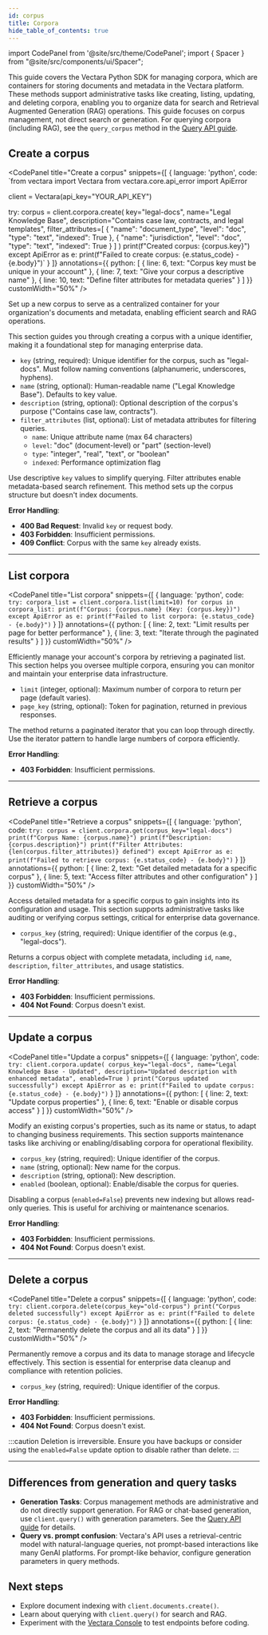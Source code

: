 ```yaml
---
id: corpus
title: Corpora
hide_table_of_contents: true
---
```


import CodePanel from '@site/src/theme/CodePanel';
import { Spacer } from "@site/src/components/ui/Spacer";

This guide covers the Vectara Python SDK for managing corpora, which are 
containers for storing documents and metadata in the Vectara platform. These 
methods support administrative tasks like creating, listing, updating, and 
deleting corpora, enabling you to organize data for search and Retrieval 
Augmented Generation (RAG) operations. This guide focuses on corpus management, 
not direct search or generation. For querying corpora (including RAG), see the 
`query_corpus` method in the [Query API guide](https://docs.vectara.com/docs/api-reference/search-apis/search).

## Create a corpus

<CodePanel
  title="Create a corpus"
  snippets={[
    {
      language: 'python',
      code: `from vectara import Vectara
from vectara.core.api_error import ApiError

client = Vectara(api_key="YOUR_API_KEY")

try:
    corpus = client.corpora.create(
        key="legal-docs",
        name="Legal Knowledge Base", 
        description="Contains case law, contracts, and legal templates",
        filter_attributes=[
            {
                "name": "document_type",
                "level": "doc",
                "type": "text",
                "indexed": True
            },
            {
                "name": "jurisdiction", 
                "level": "doc",
                "type": "text",
                "indexed": True
            }
        ]
    )
    print(f"Created corpus: {corpus.key}")
except ApiError as e:
    print(f"Failed to create corpus: {e.status_code} - {e.body}")`
    }
  ]}
  annotations={{
    python: [
      { line: 6, text: "Corpus key must be unique in your account" },
      { line: 7, text: "Give your corpus a descriptive name" },
      { line: 10, text: "Define filter attributes for metadata queries" }
    ]
  }}
  customWidth="50%"
/>

Set up a new corpus to serve as a centralized container for your organization's 
documents and metadata, enabling efficient search and RAG operations.

This section guides you through creating a corpus with a unique identifier, making 
it a foundational step for managing enterprise data.

- `key` (string, required): Unique identifier for the corpus, such as "legal-docs". Must follow 
  naming conventions (alphanumeric, underscores, hyphens).
- `name` (string, optional): Human-readable name ("Legal Knowledge Base"). Defaults to key value.
- `description` (string, optional): Optional description of the corpus's purpose ("Contains case 
  law, contracts").
- `filter_attributes` (list, optional): List of metadata attributes for filtering queries.
  - `name`: Unique attribute name (max 64 characters)
  - `level`: "doc" (document-level) or "part" (section-level)
  - `type`: "integer", "real", "text", or "boolean"
  - `indexed`: Performance optimization flag

Use descriptive `key` values to simplify querying. Filter attributes enable metadata-based 
search refinement. This method sets up the corpus structure but doesn't index documents.

**Error Handling**:
- **400 Bad Request**: Invalid `key` or request body.
- **403 Forbidden**: Insufficient permissions.
- **409 Conflict**: Corpus with the same `key` already exists.

---

## List corpora

<CodePanel
  title="List corpora"
  snippets={[
    {
      language: 'python',
      code: `try:
    corpora_list = client.corpora.list(limit=10)
    for corpus in corpora_list:
        print(f"Corpus: {corpus.name} (Key: {corpus.key})")
except ApiError as e:
    print(f"Failed to list corpora: {e.status_code} - {e.body}")`
    }
  ]}
  annotations={{
    python: [
      { line: 2, text: "Limit results per page for better performance" },
      { line: 3, text: "Iterate through the paginated results" }
    ]
  }}
  customWidth="50%"
/>

Efficiently manage your account's corpora by retrieving a paginated list. This section helps you 
oversee multiple corpora, ensuring you can monitor and maintain your enterprise 
data infrastructure.

- `limit` (integer, optional): Maximum number of corpora to return per page (default varies).
- `page_key` (string, optional): Token for pagination, returned in previous responses.

The method returns a paginated iterator that you can loop through directly. Use the iterator 
pattern to handle large numbers of corpora efficiently.

**Error Handling**:
- **403 Forbidden**: Insufficient permissions.

---

## Retrieve a corpus

<CodePanel
  title="Retrieve a corpus"
  snippets={[
    {
      language: 'python',
      code: `try:
    corpus = client.corpora.get(corpus_key="legal-docs")
    print(f"Corpus Name: {corpus.name}")
    print(f"Description: {corpus.description}")
    print(f"Filter Attributes: {len(corpus.filter_attributes)} defined")
except ApiError as e:
    print(f"Failed to retrieve corpus: {e.status_code} - {e.body}")`
    }
  ]}
  annotations={{
    python: [
      { line: 2, text: "Get detailed metadata for a specific corpus" },
      { line: 5, text: "Access filter attributes and other configuration" }
    ]
  }}
  customWidth="50%"
/>

Access detailed metadata for a specific corpus to gain insights into its 
configuration and usage. This section supports administrative tasks like 
auditing or verifying corpus settings, critical for enterprise data 
governance.

- `corpus_key` (string, required): Unique identifier of the corpus (e.g., "legal-docs").

Returns a corpus object with complete metadata, including `id`, `name`, `description`, 
`filter_attributes`, and usage statistics.

**Error Handling**:
- **403 Forbidden**: Insufficient permissions.
- **404 Not Found**: Corpus doesn't exist.

---

## Update a corpus

<CodePanel
  title="Update a corpus"
  snippets={[
    {
      language: 'python',
      code: `try:
    client.corpora.update(
        corpus_key="legal-docs",
        name="Legal Knowledge Base - Updated",
        description="Updated description with enhanced metadata",
        enabled=True
    )
    print("Corpus updated successfully")
except ApiError as e:
    print(f"Failed to update corpus: {e.status_code} - {e.body}")`
    }
  ]}
  annotations={{
    python: [
      { line: 2, text: "Update corpus properties" },
      { line: 6, text: "Enable or disable corpus access" }
    ]
  }}
  customWidth="50%"
/>

Modify an existing corpus's properties, such as its name or status, to adapt 
to changing business requirements. This section supports maintenance tasks 
like archiving or enabling/disabling corpora for operational flexibility.

- `corpus_key` (string, required): Unique identifier of the corpus.
- `name` (string, optional): New name for the corpus.
- `description` (string, optional): New description.
- `enabled` (boolean, optional): Enable/disable the corpus for queries.

Disabling a corpus (`enabled=False`) prevents new indexing but allows read-only queries. 
This is useful for archiving or maintenance scenarios.

**Error Handling**:
- **403 Forbidden**: Insufficient permissions.
- **404 Not Found**: Corpus doesn't exist.

---

## Delete a corpus

<CodePanel
  title="Delete a corpus"
  snippets={[
    {
      language: 'python',
      code: `try:
    client.corpora.delete(corpus_key="old-corpus")
    print("Corpus deleted successfully")
except ApiError as e:
    print(f"Failed to delete corpus: {e.status_code} - {e.body}")`
    }
  ]}
  annotations={{
    python: [
      { line: 2, text: "Permanently delete the corpus and all its data" }
    ]
  }}
  customWidth="50%"
/>

Permanently remove a corpus and its data to manage storage and lifecycle 
effectively. This section is essential for enterprise data cleanup and 
compliance with retention policies.

- `corpus_key` (string, required): Unique identifier of the corpus.

**Error Handling**:
- **403 Forbidden**: Insufficient permissions.
- **404 Not Found**: Corpus doesn't exist.

:::caution
Deletion is irreversible. Ensure you have backups or consider using the `enabled=False` 
update option to disable rather than delete.
:::

---

## Differences from generation and query tasks

- **Generation Tasks**: Corpus management methods are administrative and do not 
  directly support generation. For RAG or chat-based generation, use 
  `client.query()` with generation parameters. See the [Query API guide](https://docs.vectara.com/docs/api-reference/search-apis/search) 
  for details.
- **Query vs. prompt confusion**: Vectara's API uses a retrieval-centric model with 
  natural-language queries, not prompt-based interactions like many GenAI 
  platforms. For prompt-like behavior, configure generation parameters in query methods.

## Next steps

- Explore document indexing with `client.documents.create()`.
- Learn about querying with `client.query()` for search and RAG.
- Experiment with the [Vectara Console](https://console.vectara.com) 
  to test endpoints before coding.